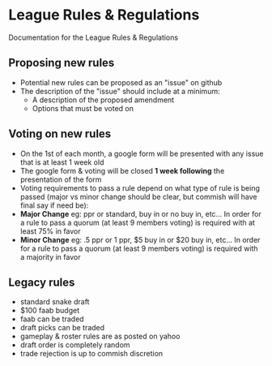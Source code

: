 # League Rules &amp; Regulations
Documentation for the League Rules &amp; Regulations

## Proposing new rules
- Potential new rules can be proposed as an "issue" on github
- The description of the "issue" should include at a minimum:
  - A description of the proposed amendment
  - Options that must be voted on

## Voting on new rules
- On the 1st of each month, a google form will be presented with any issue that is at least 1 week old
- The google form & voting will be closed **1 week following** the presentation of the form
- Voting requirements to pass a rule depend on what type of rule is being passed (major vs minor change should be clear, but commish will have final say if need be):
- **Major Change** eg: ppr or standard, buy in or no buy in, etc...  In order for a rule to pass a quorum (at least 9 members voting) is required with at least 75% in favor
- **Minor Change** eg: .5 ppr or 1 ppr, $5 buy in or $20 buy in, etc... In order for a rule to pass a quorum (at least 9 members voting) is required with a majority in favor

## Legacy rules
- standard snake draft
- $100 faab budget
- faab can be traded
- draft picks can be traded
- gameplay & roster rules are as posted on yahoo
- draft order is completely random
- trade rejection is up to commish discretion
